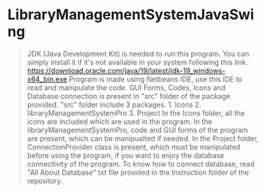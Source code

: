 # LibraryManagementSystemJavaSwing

> JDK (Java Development Kit) is needed to run this program. You can simply install it
if it's not available in your system following this link.
> https://download.oracle.com/java/19/latest/jdk-19_windows-x64_bin.exe
> Program is made using Netbeans IDE, use this IDE to read and
manipulate the code.
> GUI Forms, Codes, Icons and Database connection is present in "src" 
folder of the package provided.
> "src" folder include 3 packages.
	1. Icons
	2. libraryManagementSystemPro
	3. Project
> In the Icons folder, all the icons are included which are used in
the program.
> In the libraryManagementSystemPro, code and GUI forms of the program
are present, which can be manipualted if needed.
> In the Project folder, ConnectionProvider class is present, which
must be manipulated before using the program, if you want to enjoy
the database connectivity of the program. 
> To know how to connect database, read "All About Database" txt file
provided in the Instruction folder of the repository. 
